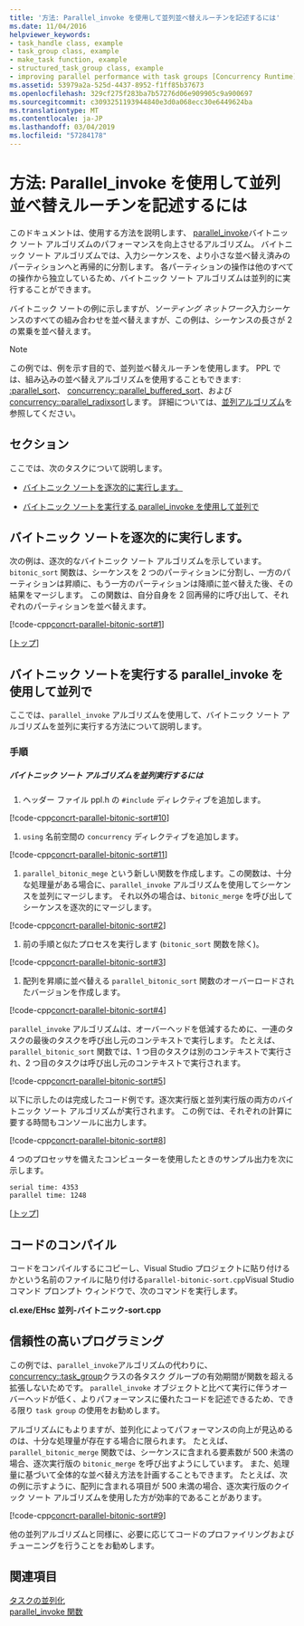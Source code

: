 ```yaml
---
title: '方法: Parallel_invoke を使用して並列並べ替えルーチンを記述するには'
ms.date: 11/04/2016
helpviewer_keywords:
- task_handle class, example
- task_group class, example
- make_task function, example
- structured_task_group class, example
- improving parallel performance with task groups [Concurrency Runtime]
ms.assetid: 53979a2a-525d-4437-8952-f1ff85b37673
ms.openlocfilehash: 329cf275f283ba7b57276d06e909905c9a900697
ms.sourcegitcommit: c3093251193944840e3d0a068ecc30e6449624ba
ms.translationtype: MT
ms.contentlocale: ja-JP
ms.lasthandoff: 03/04/2019
ms.locfileid: "57284178"
---
```

# <a name="how-to-use-parallelinvoke-to-write-a-parallel-sort-routine"></a>方法: Parallel_invoke を使用して並列並べ替えルーチンを記述するには

このドキュメントは、使用する方法を説明します、 [parallel_invoke](../../parallel/concrt/parallel-algorithms.md#parallel_invoke)バイトニック ソート アルゴリズムのパフォーマンスを向上させるアルゴリズム。 バイトニック ソート アルゴリズムでは、入力シーケンスを、より小さな並べ替え済みのパーティションへと再帰的に分割します。 各パーティションの操作は他のすべての操作から独立しているため、バイトニック ソート アルゴリズムは並列的に実行することができます。

バイトニック ソートの例に示しますが、*ソーティング ネットワーク*入力シーケンスのすべての組み合わせを並べ替えますが、この例は、シーケンスの長さが 2 の累乗を並べ替えます。

> [!NOTE]
>  この例では、例を示す目的で、並列並べ替えルーチンを使用します。 PPL では、組み込みの並べ替えアルゴリズムを使用することもできます: [:parallel_sort](reference/concurrency-namespace-functions.md#parallel_sort)、 [concurrency::parallel_buffered_sort](reference/concurrency-namespace-functions.md#parallel_buffered_sort)、および[concurrency::parallel_radixsort](reference/concurrency-namespace-functions.md#parallel_radixsort)します。 詳細については、[並列アルゴリズム](../../parallel/concrt/parallel-algorithms.md)を参照してください。

##  <a name="top"></a> セクション

ここでは、次のタスクについて説明します。

- [バイトニック ソートを逐次的に実行します。](#serial)

- [バイトニック ソートを実行する parallel_invoke を使用して並列で](#parallel)

##  <a name="serial"></a> バイトニック ソートを逐次的に実行します。

次の例は、逐次的なバイトニック ソート アルゴリズムを示しています。 `bitonic_sort` 関数は、シーケンスを 2 つのパーティションに分割し、一方のパーティションは昇順に、もう一方のパーティションは降順に並べ替えた後、その結果をマージします。 この関数は、自分自身を 2 回再帰的に呼び出して、それぞれのパーティションを並べ替えます。

[!code-cpp[concrt-parallel-bitonic-sort#1](../../parallel/concrt/codesnippet/cpp/how-to-use-parallel-invoke-to-write-a-parallel-sort-routine_1.cpp)]

[[トップ](#top)]

##  <a name="parallel"></a> バイトニック ソートを実行する parallel_invoke を使用して並列で

ここでは、`parallel_invoke` アルゴリズムを使用して、バイトニック ソート アルゴリズムを並列に実行する方法について説明します。

### <a name="procedures"></a>手順

##### <a name="to-perform-the-bitonic-sort-algorithm-in-parallel"></a>バイトニック ソート アルゴリズムを並列実行するには

1. ヘッダー ファイル ppl.h の `#include` ディレクティブを追加します。

[!code-cpp[concrt-parallel-bitonic-sort#10](../../parallel/concrt/codesnippet/cpp/how-to-use-parallel-invoke-to-write-a-parallel-sort-routine_2.cpp)]

1. `using` 名前空間の `concurrency` ディレクティブを追加します。

[!code-cpp[concrt-parallel-bitonic-sort#11](../../parallel/concrt/codesnippet/cpp/how-to-use-parallel-invoke-to-write-a-parallel-sort-routine_3.cpp)]

1. `parallel_bitonic_mege` という新しい関数を作成します。この関数は、十分な処理量がある場合に、`parallel_invoke` アルゴリズムを使用してシーケンスを並列にマージします。 それ以外の場合は、`bitonic_merge` を呼び出してシーケンスを逐次的にマージします。

[!code-cpp[concrt-parallel-bitonic-sort#2](../../parallel/concrt/codesnippet/cpp/how-to-use-parallel-invoke-to-write-a-parallel-sort-routine_4.cpp)]

1. 前の手順と似たプロセスを実行します (`bitonic_sort` 関数を除く)。

[!code-cpp[concrt-parallel-bitonic-sort#3](../../parallel/concrt/codesnippet/cpp/how-to-use-parallel-invoke-to-write-a-parallel-sort-routine_5.cpp)]

1. 配列を昇順に並べ替える `parallel_bitonic_sort` 関数のオーバーロードされたバージョンを作成します。

[!code-cpp[concrt-parallel-bitonic-sort#4](../../parallel/concrt/codesnippet/cpp/how-to-use-parallel-invoke-to-write-a-parallel-sort-routine_6.cpp)]

`parallel_invoke` アルゴリズムは、オーバーヘッドを低減するために、一連のタスクの最後のタスクを呼び出し元のコンテキストで実行します。 たとえば、`parallel_bitonic_sort` 関数では、1 つ目のタスクは別のコンテキストで実行され、2 つ目のタスクは呼び出し元のコンテキストで実行されます。

[!code-cpp[concrt-parallel-bitonic-sort#5](../../parallel/concrt/codesnippet/cpp/how-to-use-parallel-invoke-to-write-a-parallel-sort-routine_7.cpp)]

以下に示したのは完成したコード例です。逐次実行版と並列実行版の両方のバイトニック ソート アルゴリズムが実行されます。 この例では、それぞれの計算に要する時間もコンソールに出力します。

[!code-cpp[concrt-parallel-bitonic-sort#8](../../parallel/concrt/codesnippet/cpp/how-to-use-parallel-invoke-to-write-a-parallel-sort-routine_8.cpp)]

4 つのプロセッサを備えたコンピューターを使用したときのサンプル出力を次に示します。

```Output
serial time: 4353
parallel time: 1248
```

[[トップ](#top)]

## <a name="compiling-the-code"></a>コードのコンパイル

コードをコンパイルするにコピーし、Visual Studio プロジェクトに貼り付けるかという名前のファイルに貼り付ける`parallel-bitonic-sort.cpp`Visual Studio コマンド プロンプト ウィンドウで、次のコマンドを実行します。

**cl.exe/EHsc 並列-バイトニック-sort.cpp**

## <a name="robust-programming"></a>信頼性の高いプログラミング

この例では、`parallel_invoke`アルゴリズムの代わりに、 [concurrency::task_group](reference/task-group-class.md)クラスの各タスク グループの有効期間が関数を超える拡張しないためです。 `parallel_invoke` オブジェクトと比べて実行に伴うオーバーヘッドが低く、よりパフォーマンスに優れたコードを記述できるため、できる限り `task group` の使用をお勧めします。

アルゴリズムにもよりますが、並列化によってパフォーマンスの向上が見込めるのは、十分な処理量が存在する場合に限られます。 たとえば、`parallel_bitonic_merge` 関数では、シーケンスに含まれる要素数が 500 未満の場合、逐次実行版の `bitonic_merge` を呼び出すようにしています。 また、処理量に基づいて全体的な並べ替え方法を計画することもできます。 たとえば、次の例に示すように、配列に含まれる項目が 500 未満の場合、逐次実行版のクイック ソート アルゴリズムを使用した方が効率的であることがあります。

[!code-cpp[concrt-parallel-bitonic-sort#9](../../parallel/concrt/codesnippet/cpp/how-to-use-parallel-invoke-to-write-a-parallel-sort-routine_9.cpp)]

他の並列アルゴリズムと同様に、必要に応じてコードのプロファイリングおよびチューニングを行うことをお勧めします。

## <a name="see-also"></a>関連項目

[タスクの並列化](../../parallel/concrt/task-parallelism-concurrency-runtime.md)<br/>
[parallel_invoke 関数](reference/concurrency-namespace-functions.md#parallel_invoke)
